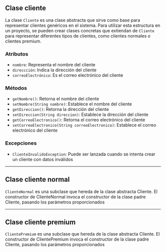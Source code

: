 ## Clase cliente

La clase `Cliente` es una clase abstracta que sirve como base para representar clientes genéricos en el sistema. 
Para utilizar esta estructura en un proyecto, se pueden crear clases concretas que extiendan de `Cliente` para representar diferentes tipos de clientes, como clientes normales o clientes premium. 

### Atributos

- `nombre`:  Representa el nombre del cliente
- `direccción`:  Indica la dirección del cliente
- `correoElectrónico`:  Es el correo electrónico del cliente

### Métodos

- `getNombre()`: Retorna el nombre del cliente
- `setNombre(String nombre)`: Establece el nombre del cliente
- `getDireccion()`: Retorna la dirección del cliente
- `setDireccion(String direccion)`: Establece la dirección del cliente
- `getCorreoElectronico()`: Retorna el correo electrónico del cliente
- `setCorreoElectronico(String correoElectronico)`: Establece el correo electrónico del cliente

### Excepciones

- `ClienteInvalidoException`: Puede ser lanzada cuando se intenta crear un cliente con datos inválidos
---
## Clase cliente normal

`ClienteNormal` es una subclase que hereda de la clase abstracta Cliente. El constructor de ClienteNormal invoca el constructor de la clase padre Cliente, pasando los parámetros proporcionados

---
## Clase cliente premium

`ClientePremium` es una subclase que hereda de la clase abstracta Cliente. El constructor de ClientePremium invoca el constructor de la clase padre Cliente, pasando los parámetros proporcionados

 
